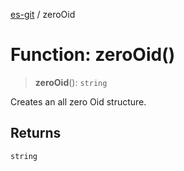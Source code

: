 [es-git](../globals.md) / zeroOid

# Function: zeroOid()

> **zeroOid**(): `string`

Creates an all zero Oid structure.

## Returns

`string`
